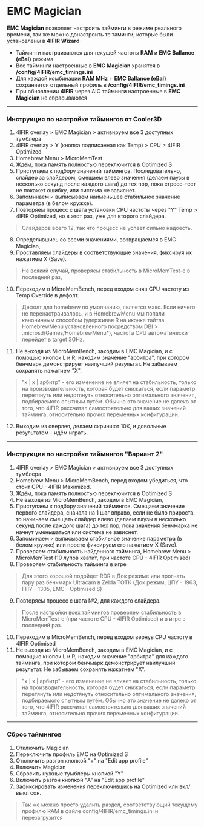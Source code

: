 # EMC Magician

**EMC Magician** позволяет настроить тайминги в режиме реального времени, так же можно донастроить те таминги, которые были установлены в **4IFIR Wizard**
* Тайминги настраиваются для текущей частоты **RAM** и **EMC Ballance (eBal)** режима 
* Все тайминги  настроенные в **EMC Magician** хранятся в **/config/4IFIR/emc_timings.ini**
* Для каждой комбинации **RAM MHz** + **EMC Ballance (eBal)** сохраняется отдельный профиль в **/config/4IFIR/emc_timings.ini**
* При обновлении **4IFIR** через AIO тайминги  настроенные в **EMC Magician** не сбрасываются

***

### Инструкция по настройке таймингов от Cooler3D
1. 4IFIR overlay > EMC Magician > активируем все 3 доступных тумблера
2. 4IFIR overlay > Y (кнопка подписанная как Temp) > CPU > 4IFIR Optimized
3. Homebrew Menu > MicroMemTest
4. Ждём, пока память полностью переключится в Optimized S
5. Приступаем к подбору значений таймингов. Последовательно, слайдер за слайдером, смещаем влево значения (делаем паузы в несколько секунд после каждого шага) до тех пор, пока стресс-тест не покажет ошибку, или система не зависнет.  
6. Запоминаем и выписываем наименьшее стабильное значение параметра (в белом кружке).
7. Повторяем процесс с шага установки CPU частоты через "Y" Temp > 4IFIR Optimized, но в этот раз, уже для второго слайдера.
>Слайдеров всего 12, так что процесс не успеет сильно надоесть. 
8. Определившись со всеми значениями, возвращаемся в EMC Magician, 
9. Проставляем слайдеры в соответствующие значения, фиксируя их нажатием X (Save). 
>На всякий случай, проверяем стабильность в MicroMemTest-е в последний раз,
10. Переходим в MicroMemBench, перед входом сняв CPU частоту из Temp Override в дефолт. 
>Дефолт для homebrew по умолчанию, является макс. Если ничего не перенастраивалось, и в HomebrewMenu мы попали каноничным способом (удерживая R на иконке тайтла HomebrewMenu установленного посредством DBI > .microsd/Games/HomebrewMenu*), частота CPU автоматически перейдет в target 3GHz.
11. Не выходя из MicroMemBench, заходим в EMC Magician, и с помощью кнопок L и R, находим значение "арбитра", при котором бенчмарк демонстрирует наилучший результат. Не забываем сохранять нажатием "X". 
> "х | x | арбитр" - его изменение не влияет на стабильность, только на производительность, которая будет снижаться, если параметр перетянуть или недотянуть относительно оптимального значения, подбираемого опытным путём. 
>Обычно это значение не далеко от того, что 4IFIR рассчитал самостоятельно для ваших значений тайминга, относительно прочих переменных конфигурации. 
12. Выходим из оверлея, делаем скриншот 10К, и довольные результатом - идём играть.

***

### Инструкция по настройке таймингов "Вариант 2"
1. 4IFIR overlay > EMC Magician > активируем все 3 доступных тумблера
2. Homebrew Menu > MicroMemBench, перед входом убедиться, что стоит CPU - 4IFIR Maximized.
3. Ждём, пока память полностью переключится в Optimized S
4. Не выходя из MicroMemBench, заходим в EMC Magician,
5. Приступаем к подбору значений таймингов. Смещаем значение первого слайдера, сначала на 1 шаг вправо, если не было прироста, то начинаем смещать слайдер влево (делаем паузы в несколько секунд после каждого шага) до тех пор, пока значения бенчмарка не начнут уменьшаться или система не зависнет.  
6. Запоминаем и выписываем стабильное значение параметра (в белом кружке) или просто фиксируем его нажатием X (Save).
7. Проверяем стабильность найденного тайминга, Homebrew Menu > MicroMemTest (10 лупов хватит, при частоте CPU - 4IFIR Optimised)
8. Проверяем стабильность тайминга в игре 
>Для этого хорошой подойдет RDR в Док режиме или прогнать пару раз бенчмарк Ultracam в Zelda TOTK (Док режим, ЦПУ - 1963, ГПУ - 1305, EMC - Optimised S) 
9. Повторяем процесс с шага №2, для каждого слайдера.
>После настройки всех таймингов проверяем стабильность в MicroMemTest-е (при частоте CPU - 4IFIR Optimised) и в игре в последний раз.
10. Переходим в MicroMemBench, перед входом вернув CPU частоту в 4IFIR Optimised 
11. Не выходя из MicroMemBench, заходим в EMC Magician, и с помощью кнопок L и R, находим значение "арбитра" для каждого тайминга, при котором бенчмарк демонстрирует наилучший результат. Не забываем сохранять нажатием "X". 
> "х | x | арбитр" - его изменение не влияет на стабильность, только на производительность, которая будет снижаться, если параметр перетянуть или недотянуть относительно оптимального значения, подбираемого опытным путём. 
>Обычно это значение не далеко от того, что 4IFIR рассчитал самостоятельно для ваших значений тайминга, относительно прочих переменных конфигурации. 

***

### Сброс таймингов
1. Отключить Magician 
2. Переключить профиль EMC на Optimized S 
3. Отключить разгон кнопкой "+" на "Edit app profile"
4. Включить Magician 
5. Сбросить нужные тумблеры кнопкой "Y" 
6. Включить разгон кнопкой "A" на "Edit app profile" 
7. Зафиксировать изменения переключившись на Optimized или вкл/выкл сон.
>Так же можно просто удалить раздел, соответствующий текущему профилю RAM в файле config/4IFIR/emс_timings.ini и перезагрузится

